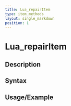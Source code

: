 ```yaml
---
title: Lua_repairItem
type: item_methods
layout: single_markdown
position: 1
---
```


# Lua_repairItem

## Description

## Syntax

## Usage/Example


